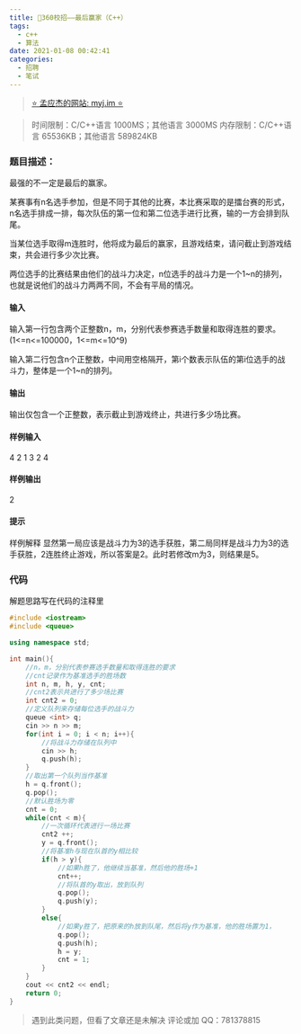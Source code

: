 ```yaml
---
title: 🚥360校招——最后赢家（C++）
tags:
  - c++
  - 算法
date: 2021-01-08 00:42:41
categories:
  - 招聘
  - 笔试
---
```


> [⭐ 孟应杰的网站: myj.im ⭐](https://myj.im/)


>时间限制：C/C++语言 1000MS；其他语言 3000MS
>内存限制：C/C++语言 65536KB；其他语言 589824KB

### 题目描述：
最强的不一定是最后的赢家。

某赛事有n名选手参加，但是不同于其他的比赛，本比赛采取的是擂台赛的形式，n名选手排成一排，每次队伍的第一位和第二位选手进行比赛，输的一方会排到队尾。

当某位选手取得m连胜时，他将成为最后的赢家，且游戏结束，请问截止到游戏结束，共会进行多少次比赛。

两位选手的比赛结果由他们的战斗力决定，n位选手的战斗力是一个1~n的排列，也就是说他们的战斗力两两不同，不会有平局的情况。

#### 输入
输入第一行包含两个正整数n，m，分别代表参赛选手数量和取得连胜的要求。(1<=n<=100000，1<=m<=10^9)

输入第二行包含n个正整数，中间用空格隔开，第i个数表示队伍的第i位选手的战斗力，整体是一个1~n的排列。

#### 输出
输出仅包含一个正整数，表示截止到游戏终止，共进行多少场比赛。


#### 样例输入
4 2
1 3 2 4
#### 样例输出
2

#### 提示
样例解释
显然第一局应该是战斗力为3的选手获胜，第二局同样是战斗力为3的选手获胜，2连胜终止游戏，所以答案是2。此时若修改m为3，则结果是5。


### 代码
解题思路写在代码的注释里
```cpp
#include <iostream>
#include <queue>

using namespace std;

int main(){
    //n，m，分别代表参赛选手数量和取得连胜的要求
    //cnt记录作为基准选手的胜场数
    int n, m, h, y, cnt;
    //cnt2表示共进行了多少场比赛
    int cnt2 = 0;
    //定义队列来存储每位选手的战斗力
    queue <int> q;
    cin >> n >> m;
    for(int i = 0; i < n; i++){
        //将战斗力存储在队列中
        cin >> h;
        q.push(h);
    }
    //取出第一个队列当作基准
    h = q.front();
    q.pop();
    //默认胜场为零
    cnt = 0;
    while(cnt < m){
        //一次循环代表进行一场比赛
        cnt2 ++;
        y = q.front();
        //将基准h与现在队首的y相比较
        if(h > y){
            //如果h胜了，他继续当基准，然后他的胜场+1
            cnt++;
            //将队首的y取出，放到队列
            q.pop();
            q.push(y);
        }
        else{
            //如果y胜了，把原来的h放到队尾，然后将y作为基准，他的胜场置为1，
            q.pop();
            q.push(h);
            h = y;
            cnt = 1;
        }
    }
    cout << cnt2 << endl;
    return 0;
}
```


> 遇到此类问题，但看了文章还是未解决
> 评论或加 QQ：781378815